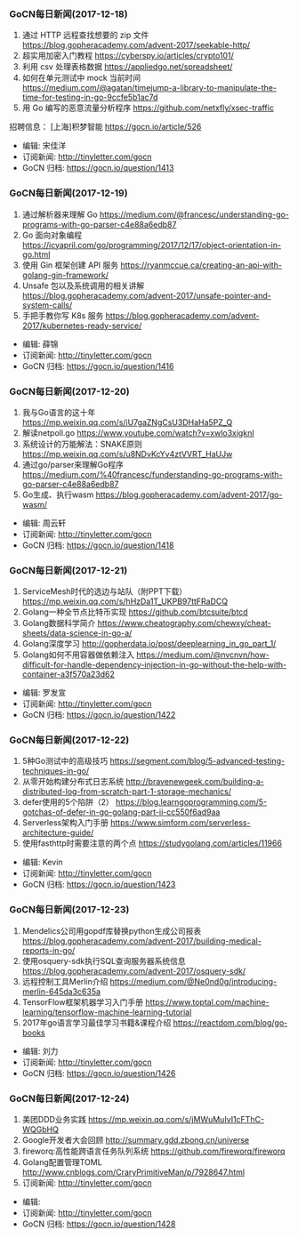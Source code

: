 ### GoCN每日新闻(2017-12-18)

1. 通过 HTTP 远程查找想要的 zip 文件 https://blog.gopheracademy.com/advent-2017/seekable-http/
2. 超实用加密入门教程 https://cyberspy.io/articles/crypto101/
3. 利用 csv 处理表格数据 https://appliedgo.net/spreadsheet/
4. 如何在单元测试中 mock 当前时间 https://medium.com/@agatan/timejump-a-library-to-manipulate-the-time-for-testing-in-go-9ccfe5b1ac7d
5. 用 Go 编写的恶意流量分析程序 https://github.com/netxfly/xsec-traffic

招聘信息：
[上海]积梦智能 https://gocn.io/article/526

* 编辑: 宋佳洋
* 订阅新闻: http://tinyletter.com/gocn
* GoCN 归档: https://gocn.io/question/1413

### GoCN每日新闻(2017-12-19)

1. 通过解析器来理解 Go https://medium.com/@francesc/understanding-go-programs-with-go-parser-c4e88a6edb87
2. Go 面向对象编程 https://icyapril.com/go/programming/2017/12/17/object-orientation-in-go.html
3. 使用 Gin 框架创建 API 服务 https://ryanmccue.ca/creating-an-api-with-golang-gin-framework/
4. Unsafe 包以及系统调用的相关讲解 https://blog.gopheracademy.com/advent-2017/unsafe-pointer-and-system-calls/
5. 手把手教你写 K8s 服务 https://blog.gopheracademy.com/advent-2017/kubernetes-ready-service/

* 编辑: 薛锦
* 订阅新闻: http://tinyletter.com/gocn
* GoCN 归档: https://gocn.io/question/1416

### GoCN每日新闻(2017-12-20)

1. 我与Go语言的这十年 https://mp.weixin.qq.com/s/iU7gaZNgCsU3DHaHa5PZ_Q
2. 解读netpoll.go https://www.youtube.com/watch?v=xwlo3xigknI
3. 系统设计的万能解法：SNAKE原则 https://mp.weixin.qq.com/s/u8NDvKcYv4ztVVRT_HaUJw
4. 通过go/parser来理解Go程序 https://medium.com/%40francesc/funderstanding-go-programs-with-go-parser-c4e88a6edb87
5. Go生成、执行wasm https://blog.gopheracademy.com/advent-2017/go-wasm/

* 编辑: 周云轩
* 订阅新闻: http://tinyletter.com/gocn
* GoCN 归档: https://gocn.io/question/1418

### GoCN每日新闻(2017-12-21)

1. ServiceMesh时代的选边与站队（附PPT下载） https://mp.weixin.qq.com/s/hHzDa1T_UKPB97ttFRaDCQ
2. Golang一种全节点比特币实现 https://github.com/btcsuite/btcd
3. Golang数据科学简介 https://www.cheatography.com/chewxy/cheat-sheets/data-science-in-go-a/
4. Golang深度学习 http://gopherdata.io/post/deeplearning_in_go_part_1/
5. Golang如何不用容器做依赖注入 https://medium.com/@nvcnvn/how-difficult-for-handle-dependency-injection-in-go-without-the-help-with-container-a3f570a23d62

* 编辑: 罗发宣
* 订阅新闻: http://tinyletter.com/gocn
* GoCN 归档: https://gocn.io/question/1422

### GoCN每日新闻(2017-12-22)

1. 5种Go测试中的高级技巧 https://segment.com/blog/5-advanced-testing-techniques-in-go/
2. 从零开始构建分布式日志系统 http://bravenewgeek.com/building-a-distributed-log-from-scratch-part-1-storage-mechanics/
3. defer使用的5个陷阱（2） https://blog.learngoprogramming.com/5-gotchas-of-defer-in-go-golang-part-ii-cc550f6ad9aa
4. Serverless架构入门手册 https://www.simform.com/serverless-architecture-guide/
5. 使用fasthttp时需要注意的两个点 https://studygolang.com/articles/11966

* 编辑: Kevin
* 订阅新闻: http://tinyletter.com/gocn
* GoCN 归档: https://gocn.io/question/1423

### GoCN每日新闻(2017-12-23)

1. Mendelics公司用gopdf库替换python生成公司报表 https://blog.gopheracademy.com/advent-2017/building-medical-reports-in-go/
2. 使用osquery-sdk执行SQL查询服务器系统信息 https://blog.gopheracademy.com/advent-2017/osquery-sdk/
3. 远程控制工具Merlin介绍 https://medium.com/@Ne0nd0g/introducing-merlin-645da3c635a
4. TensorFlow框架机器学习入门手册 https://www.toptal.com/machine-learning/tensorflow-machine-learning-tutorial
5. 2017年go语言学习最佳学习书籍&课程介绍 https://reactdom.com/blog/go-books

* 编辑: 刘力
* 订阅新闻: http://tinyletter.com/gocn
* GoCN 归档: https://gocn.io/question/1426

### GoCN每日新闻(2017-12-24)

1. 美团DDD业务实践 https://mp.weixin.qq.com/s/jMWuMuIvI1cFThC-WQGbHQ
2. Google开发者大会回顾 http://summary.gdd.zbong.cn/universe
3. fireworq:高性能跨语言任务队列系统 https://github.com/fireworq/fireworq
4. Golang配置管理TOML http://www.cnblogs.com/CraryPrimitiveMan/p/7928647.html
5. 订阅新闻: http://tinyletter.com/gocn

* 编辑: 
* 订阅新闻: http://tinyletter.com/gocn
* GoCN 归档: https://gocn.io/question/1428